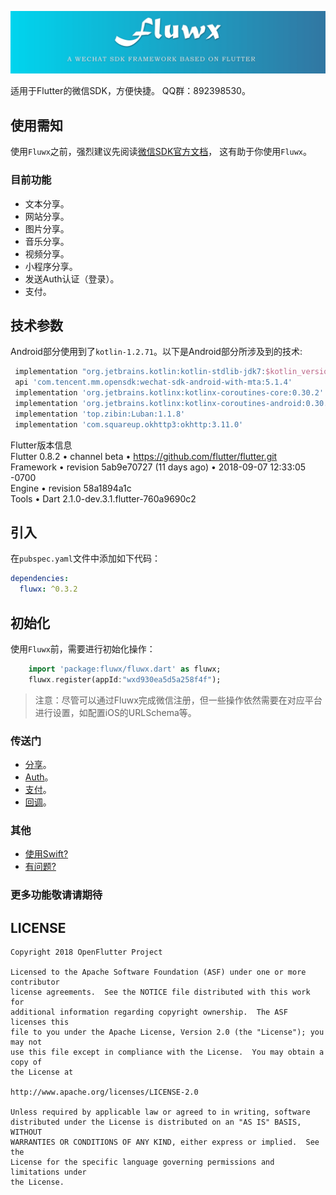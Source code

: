 ![logo](./arts/fluwx_logo.png)

适用于Flutter的微信SDK，方便快捷。
QQ群：892398530。


## 使用需知
 使用`Fluwx`之前，强烈建议先阅读[微信SDK官方文档](https://open.weixin.qq.com/cgi-bin/showdocument?action=dir_list&t=resource/res_list&verify=1)，
 这有助于你使用`Fluwx`。

### 目前功能
* 文本分享。
* 网站分享。
* 图片分享。
* 音乐分享。
* 视频分享。
* 小程序分享。
* 发送Auth认证（登录）。
* 支付。

## 技术参数
   Android部分使用到了`kotlin-1.2.71`。以下是Android部分所涉及到的技术:
   ```gradle
    implementation "org.jetbrains.kotlin:kotlin-stdlib-jdk7:$kotlin_version"
    api 'com.tencent.mm.opensdk:wechat-sdk-android-with-mta:5.1.4'
    implementation 'org.jetbrains.kotlinx:kotlinx-coroutines-core:0.30.2'
    implementation 'org.jetbrains.kotlinx:kotlinx-coroutines-android:0.30.2'
    implementation 'top.zibin:Luban:1.1.8'
    implementation 'com.squareup.okhttp3:okhttp:3.11.0'

   ```

   Flutter版本信息<br>
   Flutter 0.8.2 • channel beta • https://github.com/flutter/flutter.git<br>
   Framework • revision 5ab9e70727 (11 days ago) • 2018-09-07 12:33:05 -0700<br>
   Engine • revision 58a1894a1c<br>
   Tools • Dart 2.1.0-dev.3.1.flutter-760a9690c2<br>
   
   
   

## 引入
在`pubspec.yaml`文件中添加如下代码：
```yaml
dependencies:
  fluwx: ^0.3.2
```


## 初始化
使用`Fluwx`前，需要进行初始化操作：
 ```dart
     import 'package:fluwx/fluwx.dart' as fluwx;
     fluwx.register(appId:"wxd930ea5d5a258f4f");
 ```


> 注意：尽管可以通过Fluwx完成微信注册，但一些操作依然需要在对应平台进行设置，如配置iOS的URLSchema等。

### 传送门
* [分享](./doc/SHARE_CN.md)。
* [Auth](./doc/SEND_AUTH_CN.md)。
* [支付](./doc/WXPay_CN.md)。
* [回调](./doc/RESPONSE_CN.md)。

### 其他
* [使用Swift?](./doc/USING_SWIFT_CN.md)
* [有问题?](./doc/QUESTIONS_CN.md)

### 更多功能敬请请期待

## LICENSE


    Copyright 2018 OpenFlutter Project

    Licensed to the Apache Software Foundation (ASF) under one or more contributor
    license agreements.  See the NOTICE file distributed with this work for
    additional information regarding copyright ownership.  The ASF licenses this
    file to you under the Apache License, Version 2.0 (the "License"); you may not
    use this file except in compliance with the License.  You may obtain a copy of
    the License at

    http://www.apache.org/licenses/LICENSE-2.0

    Unless required by applicable law or agreed to in writing, software
    distributed under the License is distributed on an "AS IS" BASIS, WITHOUT
    WARRANTIES OR CONDITIONS OF ANY KIND, either express or implied.  See the
    License for the specific language governing permissions and limitations under
    the License.

